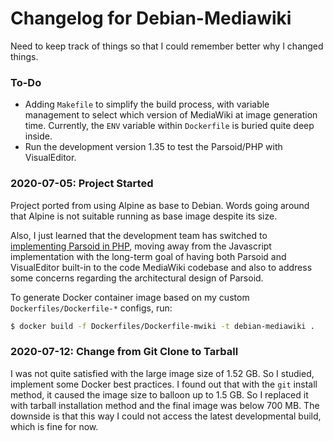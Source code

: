 # Changelog for Debian-Mediawiki

Need to keep track of things so that I could remember better why I changed things.

### To-Do

- Adding `Makefile` to simplify the build process, with variable management to select which version of MediaWiki at image generation time. Currently, the `ENV` variable within `Dockerfile` is buried quite deep inside.
- Run the development version 1.35 to test the Parsoid/PHP with VisualEditor.
 
### 2020-07-05: Project Started

Project ported from using Alpine as base to Debian. Words going around that Alpine is not suitable running as base image despite its size.

Also, I just learned that the development team has switched to [implementing Parsoid in PHP](https://www.mediawiki.org/wiki/Parsoid/PHP), moving away from the Javascript implementation with the long-term goal of having both Parsoid and VisualEditor built-in to the code MediaWiki codebase and also to address some concerns regarding the architectural design of Parsoid.

To generate Docker container image based on my custom `Dockerfiles/Dockerfile-*` configs, run:

```bash
$ docker build -f Dockerfiles/Dockerfile-mwiki -t debian-mediawiki .
```

### 2020-07-12: Change from Git Clone to Tarball

I was not quite satisfied with the large image size of 1.52 GB. So I studied, implement some Docker best practices. I found out that with the `git` install method, it caused the image size to balloon up to 1.5 GB. So I replaced it with tarball installation method and the final image was below 700 MB. The downside is that this way I could not access the latest developmental build, which is fine for now.
